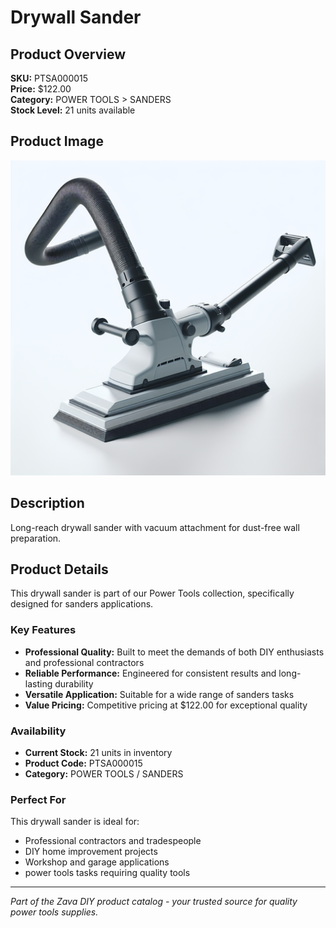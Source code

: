 # Drywall Sander

## Product Overview

**SKU:** PTSA000015  
**Price:** $122.00  
**Category:** POWER TOOLS > SANDERS  
**Stock Level:** 21 units available  

## Product Image

![Drywall Sander](https://raw.githubusercontent.com/microsoft/ai-tour-26-zava-diy-dataset-plus-mcp/refs/heads/main/images/power_tools_sanders_drywall_sander_20250620_190606.png)

## Description

Long-reach drywall sander with vacuum attachment for dust-free wall preparation.

## Product Details

This drywall sander is part of our Power Tools collection, specifically designed for sanders applications. 

### Key Features

- **Professional Quality:** Built to meet the demands of both DIY enthusiasts and professional contractors
- **Reliable Performance:** Engineered for consistent results and long-lasting durability
- **Versatile Application:** Suitable for a wide range of sanders tasks
- **Value Pricing:** Competitive pricing at $122.00 for exceptional quality

### Availability

- **Current Stock:** 21 units in inventory
- **Product Code:** PTSA000015
- **Category:** POWER TOOLS / SANDERS

### Perfect For

This drywall sander is ideal for:
- Professional contractors and tradespeople
- DIY home improvement projects  
- Workshop and garage applications
- power tools tasks requiring quality tools

---

*Part of the Zava DIY product catalog - your trusted source for quality power tools supplies.*
